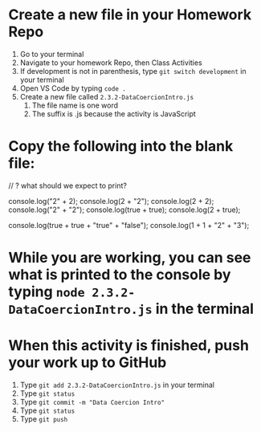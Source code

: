 # Create a new file in your Homework Repo
1. Go to your terminal
2. Navigate to your homework Repo, then Class Activities
3. If development is not in parenthesis, type `git switch development` in your terminal
4. Open VS Code by typing `code .`
5. Create a new file called `2.3.2-DataCoercionIntro.js`
    1. The file name is one word
    2. The suffix is .js because the activity is JavaScript

# Copy the following into the blank file:

// ? what should we expect to print?

console.log("2" + 2);
console.log(2 + "2");
console.log(2 + 2);
console.log("2" + "2");
console.log(true + true);
console.log(2 + true);

console.log(true + true + "true" + "false");
console.log(1 + 1 + "2" + "3");

# While you are working, you can see what is printed to the console by typing `node 2.3.2-DataCoercionIntro.js` in the terminal

# When this activity is finished, push your work up to GitHub
1. Type `git add 2.3.2-DataCoercionIntro.js` in your terminal
2. Type `git status`
3. Type `git commit -m "Data Coercion Intro"`
4. Type `git status`
5. Type `git push`
